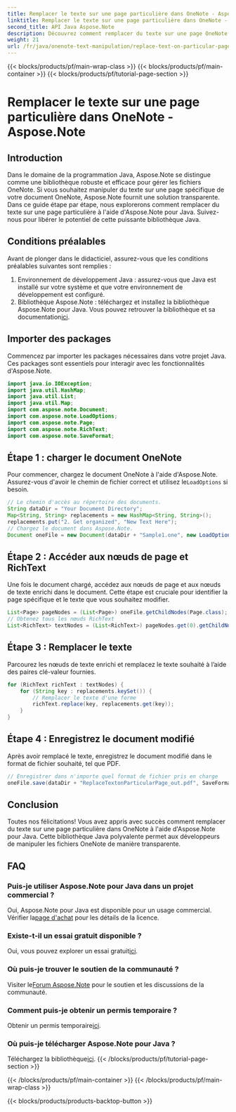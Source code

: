 ```yaml
---
title: Remplacer le texte sur une page particulière dans OneNote - Aspose.Note
linktitle: Remplacer le texte sur une page particulière dans OneNote - Aspose.Note
second_title: API Java Aspose.Note
description: Découvrez comment remplacer du texte sur une page OneNote spécifique à l’aide d’Aspose.Note pour Java. Tutoriel facile à suivre pour un développement Java efficace.
weight: 21
url: /fr/java/onenote-text-manipulation/replace-text-on-particular-page/
---
```


{{< blocks/products/pf/main-wrap-class >}}
{{< blocks/products/pf/main-container >}}
{{< blocks/products/pf/tutorial-page-section >}}

# Remplacer le texte sur une page particulière dans OneNote - Aspose.Note

## Introduction
Dans le domaine de la programmation Java, Aspose.Note se distingue comme une bibliothèque robuste et efficace pour gérer les fichiers OneNote. Si vous souhaitez manipuler du texte sur une page spécifique de votre document OneNote, Aspose.Note fournit une solution transparente. Dans ce guide étape par étape, nous explorerons comment remplacer du texte sur une page particulière à l'aide d'Aspose.Note pour Java. Suivez-nous pour libérer le potentiel de cette puissante bibliothèque Java.
## Conditions préalables
Avant de plonger dans le didacticiel, assurez-vous que les conditions préalables suivantes sont remplies :
1. Environnement de développement Java : assurez-vous que Java est installé sur votre système et que votre environnement de développement est configuré.
2.  Bibliothèque Aspose.Note : téléchargez et installez la bibliothèque Aspose.Note pour Java. Vous pouvez retrouver la bibliothèque et sa documentation[ici](https://reference.aspose.com/note/java/).
## Importer des packages
Commencez par importer les packages nécessaires dans votre projet Java. Ces packages sont essentiels pour interagir avec les fonctionnalités d'Aspose.Note.
```java
import java.io.IOException;
import java.util.HashMap;
import java.util.List;
import java.util.Map;
import com.aspose.note.Document;
import com.aspose.note.LoadOptions;
import com.aspose.note.Page;
import com.aspose.note.RichText;
import com.aspose.note.SaveFormat;
```
## Étape 1 : charger le document OneNote
 Pour commencer, chargez le document OneNote à l'aide d'Aspose.Note. Assurez-vous d'avoir le chemin de fichier correct et utilisez le`LoadOptions` si besoin.
```java
// Le chemin d'accès au répertoire des documents.
String dataDir = "Your Document Directory";
Map<String, String> replacements = new HashMap<String, String>();
replacements.put("2. Get organized", "New Text Here");
// Chargez le document dans Aspose.Note.
Document oneFile = new Document(dataDir + "Sample1.one", new LoadOptions());
```
## Étape 2 : Accéder aux nœuds de page et RichText
Une fois le document chargé, accédez aux nœuds de page et aux nœuds de texte enrichi dans le document. Cette étape est cruciale pour identifier la page spécifique et le texte que vous souhaitez modifier.
```java
List<Page> pageNodes = (List<Page>) oneFile.getChildNodes(Page.class);
// Obtenez tous les nœuds RichText
List<RichText> textNodes = (List<RichText>) pageNodes.get(0).getChildNodes(RichText.class);
```
## Étape 3 : Remplacer le texte
Parcourez les nœuds de texte enrichi et remplacez le texte souhaité à l’aide des paires clé-valeur fournies.
```java
for (RichText richText : textNodes) {
    for (String key : replacements.keySet()) {
        // Remplacer le texte d'une forme
        richText.replace(key, replacements.get(key));
    }
}
```
## Étape 4 : Enregistrez le document modifié
Après avoir remplacé le texte, enregistrez le document modifié dans le format de fichier souhaité, tel que PDF.
```java
// Enregistrer dans n'importe quel format de fichier pris en charge
oneFile.save(dataDir + "ReplaceTextonParticularPage_out.pdf", SaveFormat.Pdf);
```
## Conclusion
Toutes nos félicitations! Vous avez appris avec succès comment remplacer du texte sur une page particulière dans OneNote à l'aide d'Aspose.Note pour Java. Cette bibliothèque Java polyvalente permet aux développeurs de manipuler les fichiers OneNote de manière transparente.
## FAQ
### Puis-je utiliser Aspose.Note pour Java dans un projet commercial ?
 Oui, Aspose.Note pour Java est disponible pour un usage commercial. Vérifier la[page d'achat](https://purchase.aspose.com/buy) pour les détails de la licence.
### Existe-t-il un essai gratuit disponible ?
 Oui, vous pouvez explorer un essai gratuit[ici](https://releases.aspose.com/).
### Où puis-je trouver le soutien de la communauté ?
 Visiter le[Forum Aspose.Note](https://forum.aspose.com/c/note/28) pour le soutien et les discussions de la communauté.
### Comment puis-je obtenir un permis temporaire ?
 Obtenir un permis temporaire[ici](https://purchase.aspose.com/temporary-license/).
### Où puis-je télécharger Aspose.Note pour Java ?
 Téléchargez la bibliothèque[ici](https://releases.aspose.com/note/java/).
{{< /blocks/products/pf/tutorial-page-section >}}

{{< /blocks/products/pf/main-container >}}
{{< /blocks/products/pf/main-wrap-class >}}

{{< blocks/products/products-backtop-button >}}
